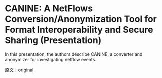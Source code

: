 
# CANINE: A NetFlows Conversion/Anonymization Tool for Format Interoperability and Secure Sharing (Presentation)

In this presentation, the authors describe CANINE, a converter and anonymizer for investigating netflow events.

[原文｜original](https://insights.sei.cmu.edu/library/canine-a-netflows-conversionanonymization-tool-for-format-interoperability-and-secure-sharing-presentation/)
        